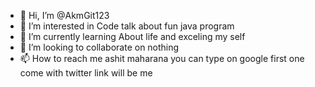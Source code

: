 - 👋 Hi, I’m @AkmGit123
- 👀 I’m interested in Code talk about fun java program
- 🌱 I’m currently learning About life and exceling my self
- 💞️ I’m looking to collaborate on nothing
- 📫 How to reach me ashit maharana you can type on google first one come with twitter link will be me

<!---
AkmGit123/AkmGit123 is a ✨ special ✨ repository because its `README.md` (this file) appears on your GitHub profile.
You can click the Preview link to take a look at your changes.
--->
